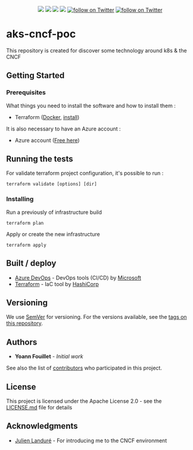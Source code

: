 
</p>
<p align="center">
    <a href="https://github.com/yfouillet/aks-cncf-poc/blob/master/LICENSE" alt="Contributors">
        <img src="https://img.shields.io/github/license/yfouillet/aks-cncf-poc" /></a>
    <a href="https://github.com/yfouillet/aks-cncf-poc/blob/master/LICENSE" alt="Contributors">
        <img src="https://dev.azure.com/fouillet-pro/K8s-PoC/_apis/build/status/K8s-PoC-CI" /></a>
    <a href="https://github.com/yfouillet/aks-cncf-poc/graphs/contributors" alt="Contributors">
        <img src="https://img.shields.io/github/contributors/yfouillet/aks-cncf-poc" /></a>
    <a href="https://github.com/yfouillet/aks-cncf-poc/pulse" alt="Activity">
        <img src="https://img.shields.io/github/commit-activity/m/yfouillet/aks-cncf-poc" /></a>
    <a href="https://github.com/yfouillet/aks-cncf-poc/releases">
        <img src="https://img.shields.io/github/v/tag/yfouillet/aks-cncf-poc"
            alt="follow on Twitter"></a>
    <a href="https://twitter.com/intent/follow?screen_name=yfouillet">
        <img src="https://img.shields.io/twitter/follow/yfouillet?style=social&logo=twitter"
            alt="follow on Twitter"></a>
</p>

# aks-cncf-poc

This repository is created for discover some technology around k8s & the CNCF 
## Getting Started


### Prerequisites

What things you need to install the software and how to install them :

- Terraform ([Docker](https://hub.docker.com/r/hashicorp/terraform/), [install](https://www.terraform.io/downloads.html))

It is also necessary to have an Azure account :
- Azure account ([Free here](https://azure.microsoft.com/fr-fr/free/))
## Running the tests


For validate terraform project configuration, it's possible to run :
```
terraform validate [options] [dir]
```


### Installing

Run a previously of infrastructure build

```
terraform plan
```

Apply or create the new infrastructure

```
terraform apply
```


## Built / deploy

* [Azure DevOps](https://azure.microsoft.com/fr-fr/services/devops/) - DevOps tools (CI/CD) by [Microsoft](https://www.microsoft.com/fr-fr/)
* [Terraform](https://www.terraform.io/) - IaC tool by [HashiCorp](https://www.hashicorp.com/)



## Versioning

We use [SemVer](http://semver.org/) for versioning. For the versions available, see the [tags on this repository](https://github.com/yfouillet/aks-cncf-poc/tags). 

## Authors

* **Yoann Fouillet** - *Initial work*

See also the list of [contributors](https://github.com/yfouillet/aks-cncf-poc/graphs/contributors) who participated in this project.

## License

This project is licensed under the Apache License 2.0 - see the [LICENSE.md](LICENSE.md) file for details

## Acknowledgments

* [Julien Landuré](https://github.com/jlandure) - For introducing me to the CNCF environment
